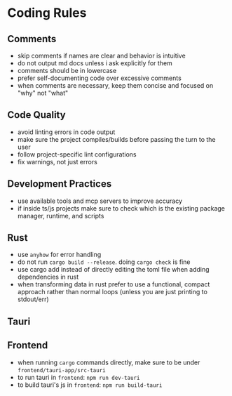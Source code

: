 # Coding Rules

## Comments

- skip comments if names are clear and behavior is intuitive
- do not output md docs unless i ask explicitly for them
- comments should be in lowercase
- prefer self-documenting code over excessive comments
- when comments are necessary, keep them concise and focused on "why" not "what"

## Code Quality

- avoid linting errors in code output
- make sure the project compiles/builds before passing the turn to the user
- follow project-specific lint configurations
- fix warnings, not just errors

## Development Practices

- use available tools and mcp servers to improve accuracy
- if inside ts/js projects make sure to check which is the existing package manager, runtime, and scripts

## Rust

- use `anyhow` for error handling
- do not run `cargo build --release`. doing `cargo check` is fine
- use cargo add instead of directly editing the toml file when adding dependencies in rust
- when transforming data in rust prefer to use a functional, compact approach rather than normal loops (unless you are just printing to stdout/err)

## Tauri

## Frontend

- when running `cargo` commands directly, make sure to be under `frontend/tauri-app/src-tauri`
- to run tauri in `frontend`: `npm run dev-tauri`
- to build tauri's js in `frontend`: `npm run build-tauri`
